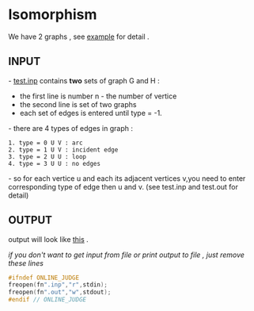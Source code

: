 # Isomorphism

We have 2 graphs , see [example](/example.png) for detail . 

## INPUT 

\- [test.inp](/test.inp) contains <b>two</b> sets of graph G and H : 

  * the first line is number n - the number of vertice
  * the second line is set of two graphs
  * each set of edges is entered until type = -1.

\- there are 4 types of edges in graph :

    1. type = 0 U V : arc
    2. type = 1 U V : incident edge
    3. type = 2 U U : loop
    4. type = 3 U U : no edges
 

\- so for each vertice u and each its adjacent vertices v,you need to enter corresponding type of edge then u and v.
(see test.inp and test.out for detail)

## OUTPUT

output will look like [this](/test.out) .

*if you don't want to get input from file or print output to file , *just remove these lines**

```c++
#ifndef ONLINE_JUDGE
freopen(fn".inp","r",stdin);
freopen(fn".out","w",stdout);
#endif // ONLINE_JUDGE
```
